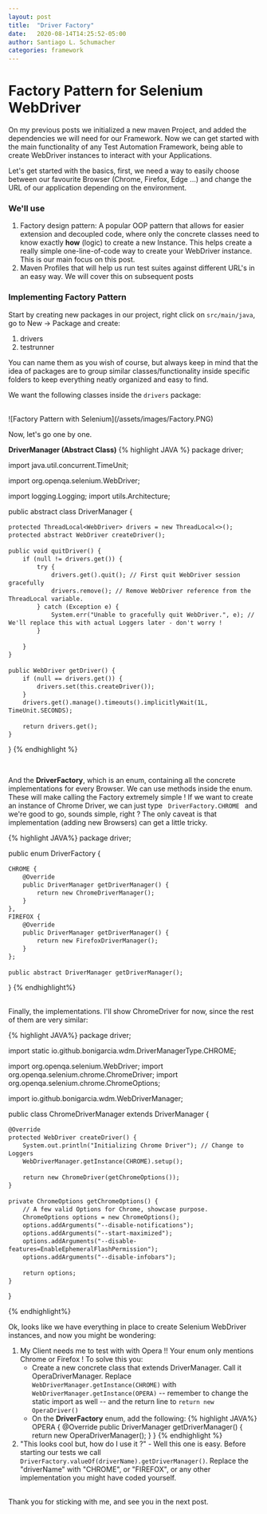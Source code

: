 ```yaml
---
layout: post
title:  "Driver Factory"
date:   2020-08-14T14:25:52-05:00
author: Santiago L. Schumacher
categories: framework
---
```


<h1>Factory Pattern for Selenium WebDriver</h1>

On my previous posts we initialized a new maven Project, and added the dependencies we will need for our Framework.
Now we can get started with the main functionality of any Test Automation Framework, being able to create WebDriver instances
to interact with your Applications.

Let's get started with the basics, first, we need a way to easily choose between our favourite Browser (Chrome, Firefox, Edge ...) and change the URL of our
application depending on the environment.
 
<h3>We'll use</h3>
<ol>
  <li>Factory design pattern: A popular OOP pattern that allows for easier extension and decoupled code, where only the concrete classes need to know exactly <strong>how</strong> (logic) to create a new Instance.
  This helps create a really simple one-line-of-code way to create your WebDriver instance. This is our main focus on this post.</li>
  <li>Maven Profiles that will help us run test suites against different URL's in an easy way. We will cover this on subsequent posts</li>
</ol>

<h3> Implementing Factory Pattern </h3>
Start by creating new packages in our project, right click on <code>src/main/java</code>, go to New -> Package and create:
<ol>
  <li>drivers </li>
  <li>testrunner</li>
</ol>

You can name them as you wish of course, but always keep in mind that the idea of packages are to group similar classes/functionality inside specific folders to keep everything neatly organized and easy to find.

We want the following classes inside the <code>drivers</code> package:

<br/>
![Factory Pattern with Selenium](/assets/images/Factory.PNG)
<br/>

Now, let's go one by one.

<strong>DriverManager (Abstract Class)</strong>
{% highlight JAVA %}
package driver;

import java.util.concurrent.TimeUnit;

import org.openqa.selenium.WebDriver;

import logging.Logging;
import utils.Architecture;

public abstract class DriverManager {

	protected ThreadLocal<WebDriver> drivers = new ThreadLocal<>();
	protected abstract WebDriver createDriver();
	
	public void quitDriver() {
		if (null != drivers.get()) {
			try {
				drivers.get().quit(); // First quit WebDriver session gracefully
				drivers.remove(); // Remove WebDriver reference from the ThreadLocal variable.
			} catch (Exception e) {
				System.err("Unable to gracefully quit WebDriver.", e); // We'll replace this with actual Loggers later - don't worry !
			}
			
		}
	}
	
	public WebDriver getDriver() {
		if (null == drivers.get()) {
			drivers.set(this.createDriver());
		}
		drivers.get().manage().timeouts().implicitlyWait(1L, TimeUnit.SECONDS);
		
		return drivers.get();
	}
}
{% endhighlight %}

<br />

And the <strong>DriverFactory</strong>, which is an enum, containing all the concrete implementations for every Browser.
We can use methods inside the enum. These will make calling the Factory extremely simple !
If we want to create an instance of Chrome Driver, we can just type <code> DriverFactory.CHROME </code> and we're good to go, sounds simple, right ?
The only caveat is that implementation (adding new Browsers) can get a little tricky. 

{% highlight JAVA%}
package driver;

public enum DriverFactory {

	CHROME { 
		@Override
		public DriverManager getDriverManager() {
			return new ChromeDriverManager();
		}
	},
	FIREFOX {
		@Override
		public DriverManager getDriverManager() {
			return new FirefoxDriverManager();
		}
	};
	
	public abstract DriverManager getDriverManager();
}
{% endhighlight%}

<br/>
Finally, the implementations. I'll show ChromeDriver for now, since the rest of them are very similar:

{% highlight JAVA%}
package driver;

import static io.github.bonigarcia.wdm.DriverManagerType.CHROME;

import org.openqa.selenium.WebDriver;
import org.openqa.selenium.chrome.ChromeDriver;
import org.openqa.selenium.chrome.ChromeOptions;

import io.github.bonigarcia.wdm.WebDriverManager;

public class ChromeDriverManager extends DriverManager {
	
	@Override
	protected WebDriver createDriver() {
		System.out.println("Initializing Chrome Driver"); // Change to Loggers
		WebDriverManager.getInstance(CHROME).setup();
	
		return new ChromeDriver(getChromeOptions());
	}

	private ChromeOptions getChromeOptions() {
		// A few valid Options for Chrome, showcase purpose.
		ChromeOptions options = new ChromeOptions();
		options.addArguments("--disable-notifications");
		options.addArguments("--start-maximized");
		options.addArguments("--disable-features=EnableEphemeralFlashPermission");
		options.addArguments("--disable-infobars");

		return options;
	}

}

{% endhighlight%}

Ok, looks like we have everything in place to create Selenium WebDriver instances, and now you might be wondering:
<ol>
	<li> My Client needs me to test with with Opera !! Your enum only mentions Chrome or Firefox ! To solve this you: 
		<ul>
			<li> Create a new concrete class that extends DriverManager. Call it OperaDriverManager. Replace <code>WebDriverManager.getInstance(CHROME)</code>
			with <code>WebDriverManager.getInstance(OPERA)</code> -- remember to change the static import as well -- and the return line to <code>return new OperaDriver()</code></li>
			<li> On the <strong>DriverFactory</strong> enum, add the following:
		{% highlight JAVA%}
	OPERA {
		@Override
		public DriverManager getDriverManager() {
			return new OperaDriverManager();
		}
	}
		{% endhighlight %}
			</li>
		</ul>
	</li>
	<li> "This looks cool but, how do I use it ?" - Well this one is easy. Before starting our tests we call <code>DriverFactory.valueOf(driverName).getDriverManager()</code>.
	Replace the "driverName" with "CHROME", or "FIREFOX", or any other implementation you might have coded yourself. </li>
</ol>

<br/>
Thank you for sticking with me, and see you in the next post.
		



 

